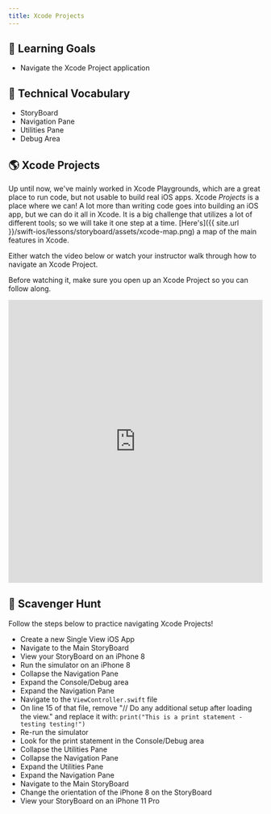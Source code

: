 ```yaml
---
title: Xcode Projects
---
```


## 🎯 Learning Goals

* Navigate the Xcode Project application

## 📗 Technical Vocabulary

* StoryBoard
* Navigation Pane
* Utilities Pane
* Debug Area

## 🌎 Xcode Projects

Up until now, we've mainly worked in Xcode Playgrounds, which are a great place to run code, but not usable to build real iOS apps. Xcode _Projects_ is a place where we can! A lot more than writing code goes into building an iOS app, but we can do it all in Xcode. It is a big challenge that utilizes a lot of different tools; so we will take it one step at a time. [Here's]({{ site.url }}/swift-ios/lessons/storyboard/assets/xcode-map.png) a map of the main features in Xcode.

Either watch the video below or watch your instructor walk through how to navigate an Xcode Project.

Before watching it, make sure you open up an Xcode Project so you can follow along.

<iframe width="100%" height="560" frameborder="0" scrolling="no" src="https://screencast-o-matic.com/embed?sc=cqfUrOZkvH&v=5&ff=1" allowfullscreen="true"></iframe>

## 🐣 Scavenger Hunt

Follow the steps below to practice navigating Xcode Projects!

- Create a new Single View iOS App
- Navigate to the Main StoryBoard
- View your StoryBoard on an iPhone 8
- Run the simulator on an iPhone 8
- Collapse the Navigation Pane
- Expand the Console/Debug area
- Expand the Navigation Pane
- Navigate to the `ViewController.swift` file
- On line 15 of that file, remove "// Do any additional setup after loading the view." and replace it with: `print("This is a print statement - testing testing!")`
- Re-run the simulator
- Look for the print statement in the Console/Debug area
- Collapse the Utilities Pane
- Collapse the Navigation Pane
- Expand the Utilities Pane
- Expand the Navigation Pane
- Navigate to the Main StoryBoard
- Change the orientation of the iPhone 8 on the StoryBoard
- View your StoryBoard on an iPhone 11 Pro
